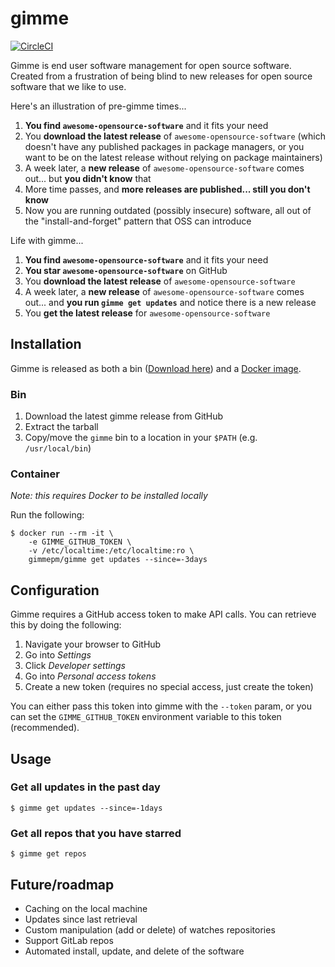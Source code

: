 # gimme

[![CircleCI](https://circleci.com/gh/gimmepm/gimme/tree/master.svg?style=svg)](https://circleci.com/gh/gimmepm/gimme/tree/master)

Gimme is end user software management for open source software. Created from a frustration of being blind to new releases for open source software that we like to use.

Here's an illustration of pre-gimme times...

1. **You find `awesome-opensource-software`** and it fits your need
1. You **download the latest release** of `awesome-opensource-software` (which doesn't have any published packages in package managers, or you want to be on the latest release without relying on package maintainers)
1. A week later, a **new release** of `awesome-opensource-software` comes out... but **you didn't know** that
1. More time passes, and **more releases are published... still you don't know**
1. Now you are running outdated (possibly insecure) software, all out of the "install-and-forget" pattern that OSS can introduce

Life with gimme...

1. **You find `awesome-opensource-software`** and it fits your need
1. **You star `awesome-opensource-software`** on GitHub
1. You **download the latest release** of `awesome-opensource-software`
1. A week later, a **new release** of `awesome-opensource-software` comes out... and **you run `gimme get updates`** and notice there is a new release
1. You **get the latest release** for `awesome-opensource-software`

## Installation

Gimme is released as both a bin ([Download here](https://github.com/gimmepm/gimme/releases)) and a [Docker image](https://hub.docker.com/r/gimmepm/gimme/tags/).

### Bin

1. Download the latest gimme release from GitHub
1. Extract the tarball
1. Copy/move the `gimme` bin to a location in your `$PATH` (e.g. `/usr/local/bin`)

### Container

*Note: this requires Docker to be installed locally*

Run the following:

```
$ docker run --rm -it \
    -e GIMME_GITHUB_TOKEN \
    -v /etc/localtime:/etc/localtime:ro \
    gimmepm/gimme get updates --since=-3days
```

## Configuration

Gimme requires a GitHub access token to make API calls. You can retrieve this by doing the following:

1. Navigate your browser to GitHub
1. Go into *Settings*
1. Click *Developer settings*
1. Go into *Personal access tokens*
1. Create a new token (requires no special access, just create the token)

You can either pass this token into gimme with the `--token` param, or you can set the `GIMME_GITHUB_TOKEN` environment variable to this token (recommended).

## Usage

### Get all updates in the past day

```
$ gimme get updates --since=-1days
```

### Get all repos that you have starred

```
$ gimme get repos
```

## Future/roadmap

- Caching on the local machine
- Updates since last retrieval
- Custom manipulation (add or delete) of watches repositories
- Support GitLab repos
- Automated install, update, and delete of the software
